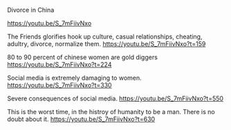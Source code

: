 
Divorce in China

https://youtu.be/S_7mFiivNxo

The Friends glorifies hook up culture, casual relationships, cheating, adultry, divorce, normalize them. 
https://youtu.be/S_7mFiivNxo?t=159

80 to 90 percent of chinese women are gold diggers
https://youtu.be/S_7mFiivNxo?t=224

Social media is extremely damaging to women. 
https://youtu.be/S_7mFiivNxo?t=330

Severe consequences of social media.
https://youtu.be/S_7mFiivNxo?t=550

This is the worst time, in the histroy of humanity to be a man. There is no doubt about it. 
https://youtu.be/S_7mFiivNxo?t=630

